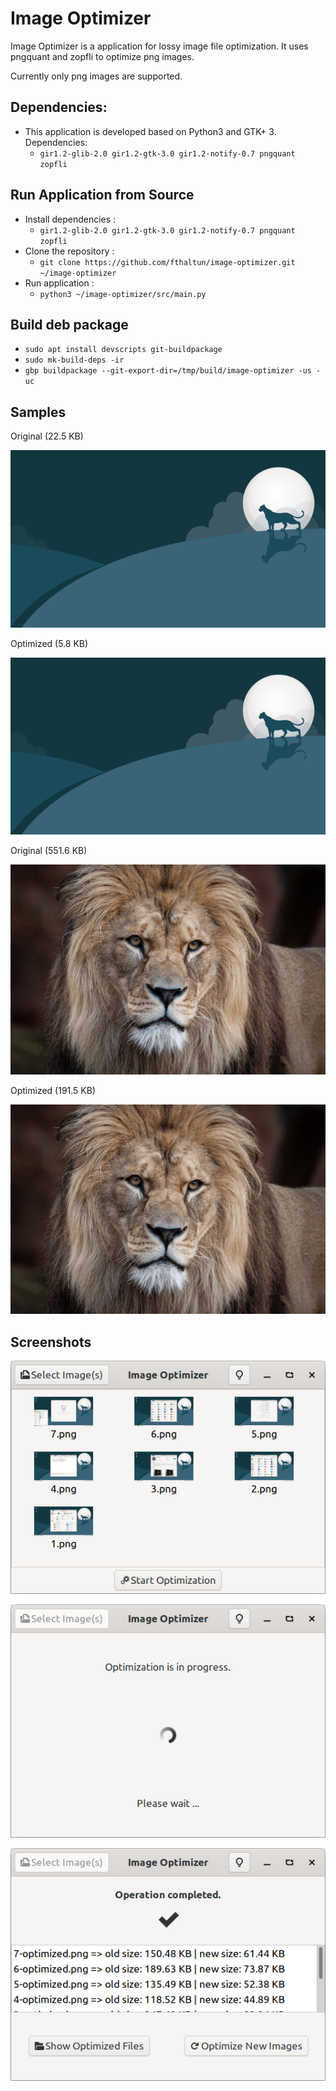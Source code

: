 # Image Optimizer

Image Optimizer is a application for lossy image file optimization. It uses pngquant and zopfli to optimize png images.

Currently only png images are supported.

## Dependencies:

* This application is developed based on Python3 and GTK+ 3. Dependencies:
   - ```gir1.2-glib-2.0 gir1.2-gtk-3.0 gir1.2-notify-0.7 pngquant zopfli```

## Run Application from Source

* Install dependencies :
    * ```gir1.2-glib-2.0 gir1.2-gtk-3.0 gir1.2-notify-0.7 pngquant zopfli```
* Clone the repository :
    * ```git clone https://github.com/fthaltun/image-optimizer.git ~/image-optimizer```
* Run application :
    * ```python3 ~/image-optimizer/src/main.py```

## Build deb package

* `sudo apt install devscripts git-buildpackage`
* `sudo mk-build-deps -ir`
* `gbp buildpackage --git-export-dir=/tmp/build/image-optimizer -us -uc`

## Samples

Original (22.5 KB)

![Original 1](screenshots/sample-original-1.png)

Optimized (5.8 KB)

![Optimized 1](screenshots/sample-optimized-1.png)

Original (551.6 KB)

![Original 2](screenshots/sample-original-2.png)

Optimized (191.5 KB)

![Optimized 2](screenshots/sample-optimized-2.png)

## Screenshots

![Image Optimizer 1](screenshots/image-optimizer-1.png)

![Image Optimizer 2](screenshots/image-optimizer-2.png)

![Image Optimizer 3](screenshots/image-optimizer-3.png)

